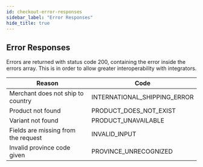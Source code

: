 ```yaml
---
id: checkout-error-responses
sidebar_label: "Error Responses"
hide_title: true
---
```

## Error Responses

Errors are returned with status code 200, containing the error inside the errors array. This is in order to allow greater interoperability with integrators.

| Reason | Code |
|--------|------|
| Merchant does not ship to country | INTERNATIONAL_SHIPPING_ERROR |
| Product not found | PRODUCT_DOES_NOT_EXIST |
| Variant not found | PRODUCT_UNAVAILABLE |
| Fields are missing from the request | INVALID_INPUT |
| Invalid province code given | PROVINCE_UNRECOGNIZED |

